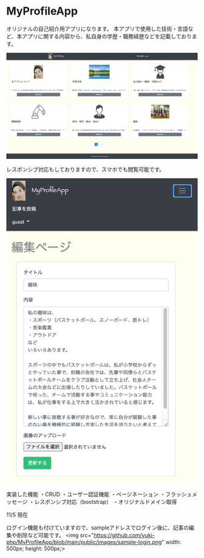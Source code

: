 # MyProfileApp

オリジナルの自己紹介用アプリになります。
本アプリで使用した技術・言語など、本アプリに関する内容から、私自身の学歴・職務経歴などを記載しております。

<img src="https://github.com/yuki-php/MyProfileApp/blob/main/public/images/toppage.png">
<p>レスポンシブ対応もしておりますので、スマホでも閲覧可能です。<p>
<img src="https://github.com/yuki-php/MyProfileApp/blob/main/public/images/responsive.png" width: 50%; height: 40px;>

実装した機能
・CRUD
・ユーザー認証機能
・ページネーション
・フラッシュメッセージ
・レスポンシブ対応（bootstrap）
・オリジナルドメイン取得

11/5 現在

ログイン機能も付けていますので、sampleアドレスでログイン後に、記事の編集や削除など可能です。
<img src="https://github.com/yuki-php/MyProfileApp/blob/main/public/images/sample-login.png" width: 500px; height: 500px;>
